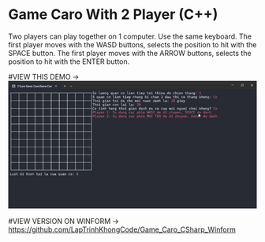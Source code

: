 # Game Caro With 2 Player (C++)

Two players can play together on 1 computer. Use the same keyboard.
The first player moves with the WASD buttons, selects the position to hit with the SPACE button. The first player moves with the ARROW buttons, selects the position to hit with the ENTER button.

#VIEW THIS DEMO -> 
![Demo Video](https://github.com/LapTrinhKhongCode/Game-Caro/blob/master/E__Lam%20Game%20Caro_Game%20Caro_Debug_Version_1.exe%202024-06-21%2020-09-39.gif)

#VIEW VERSION ON WINFORM -> 
https://github.com/LapTrinhKhongCode/Game_Caro_CSharp_Winform
